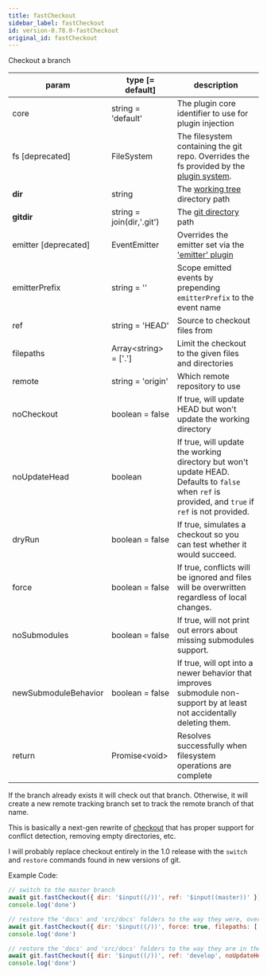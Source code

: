```yaml
---
title: fastCheckout
sidebar_label: fastCheckout
id: version-0.78.0-fastCheckout
original_id: fastCheckout
---
```


Checkout a branch

| param                | type [= default]          | description                                                                                                                                        |
| -------------------- | ------------------------- | -------------------------------------------------------------------------------------------------------------------------------------------------- |
| core                 | string = 'default'        | The plugin core identifier to use for plugin injection                                                                                             |
| fs [deprecated]      | FileSystem                | The filesystem containing the git repo. Overrides the fs provided by the [plugin system](./plugin_fs.md).                                          |
| **dir**              | string                    | The [working tree](dir-vs-gitdir.md) directory path                                                                                                |
| **gitdir**           | string = join(dir,'.git') | The [git directory](dir-vs-gitdir.md) path                                                                                                         |
| emitter [deprecated] | EventEmitter              | Overrides the emitter set via the ['emitter' plugin](./plugin_emitter.md)                                                                          |
| emitterPrefix        | string = ''               | Scope emitted events by prepending `emitterPrefix` to the event name                                                                               |
| ref                  | string = 'HEAD'           | Source to checkout files from                                                                                                                      |
| filepaths            | Array\<string\> = ['.']   | Limit the checkout to the given files and directories                                                                                              |
| remote               | string = 'origin'         | Which remote repository to use                                                                                                                     |
| noCheckout           | boolean = false           | If true, will update HEAD but won't update the working directory                                                                                   |
| noUpdateHead         | boolean                   | If true, will update the working directory but won't update HEAD. Defaults to `false` when `ref` is provided, and `true` if `ref` is not provided. |
| dryRun               | boolean = false           | If true, simulates a checkout so you can test whether it would succeed.                                                                            |
| force                | boolean = false           | If true, conflicts will be ignored and files will be overwritten regardless of local changes.                                                      |
| noSubmodules         | boolean = false           | If true, will not print out errors about missing submodules support.                                                                               |
| newSubmoduleBehavior | boolean = false           | If true, will opt into a newer behavior that improves submodule non-support by at least not accidentally deleting them.                            |
| return               | Promise\<void\>           | Resolves successfully when filesystem operations are complete                                                                                      |

If the branch already exists it will check out that branch. Otherwise, it will create a new remote tracking branch set to track the remote branch of that name.

This is basically a next-gen rewrite of [checkout](./checkout.md) that has proper support for conflict detection, removing empty directories, etc.

I will probably replace checkout entirely in the 1.0 release with the `switch` and `restore` commands found in new versions of git.

Example Code:

```js live
// switch to the master branch
await git.fastCheckout({ dir: '$input((/))', ref: '$input((master))' })
console.log('done')
```

```js live
// restore the 'docs' and 'src/docs' folders to the way they were, overwriting any changes
await git.fastCheckout({ dir: '$input((/))', force: true, filepaths: ['docs', 'src/docs'] })
console.log('done')
```

```js live
// restore the 'docs' and 'src/docs' folders to the way they are in the 'develop' branch, overwriting any changes
await git.fastCheckout({ dir: '$input((/))', ref: 'develop', noUpdateHead: true, force: true, filepaths: ['docs', 'src/docs'] })
console.log('done')
```

<script>
(function rewriteEditLink() {
  const el = document.querySelector('a.edit-page-link.button');
  if (el) {
    el.href = 'https://github.com/isomorphic-git/isomorphic-git/edit/master/src/commands/fastCheckout.js';
  }
})();
</script>